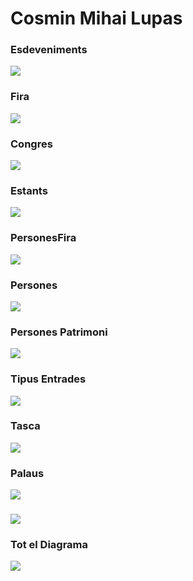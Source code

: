 # Cosmin Mihai Lupas

### Esdeveniments

![](https://github.com/cosminlupas/FiresCongressos/blob/master/1.png)

### Fira

![](https://github.com/cosminlupas/FiresCongressos/blob/master/2.png)

### Congres

![](https://github.com/cosminlupas/FiresCongressos/blob/master/3.png)

### Estants

![](https://github.com/cosminlupas/FiresCongressos/blob/master/4.png)

### PersonesFira

![](https://github.com/cosminlupas/FiresCongressos/blob/master/5.png)

### Persones

![](https://github.com/cosminlupas/FiresCongressos/blob/master/6.png)

### Persones Patrimoni

![](https://github.com/cosminlupas/FiresCongressos/blob/master/7.png)

### Tipus Entrades

![](https://github.com/cosminlupas/FiresCongressos/blob/master/8.png)

### Tasca

![](https://github.com/cosminlupas/FiresCongressos/blob/master/9.png)

### Palaus

![](https://github.com/cosminlupas/FiresCongressos/blob/master/10.png)

### 

![](https://github.com/cosminlupas/FiresCongressos/blob/master/11.png)

### Tot el Diagrama

![](https://github.com/cosminlupas/FiresCongressos/blob/master/12.png)

